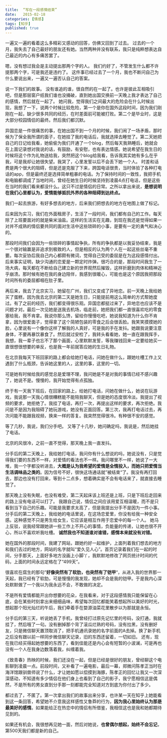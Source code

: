 ```yaml
---
title:  “写在一段感情结束”
date:   2015-02-18
categories: [情感]
tags: [知乎]
published: true
---
```

一遍又一遍的看着这么多精彩又感动的回答，仿佛又回到了过去。
过去的一个月，我失去了自己最好的朋友还有她。当然两种并没有联系，我只是纯粹想表达自己最近的内心有多痛苦罢了。

嗯，没有想过我会是主动提出那两个字的人。
我们约好了，不管发生什么都不许提那两个字，可是我还是违约了。
这件事已经过去了一个月，我也不断问自己为什么要说出来，一遍又一遍否认自己的答案。

说一下我们的故事。
没有谁追的谁，很自然的在一起了。也许是彼此互相吸引吧，但是那层窗户纸我们谁也没捅破，直到她出国交换前一天晚上我才表达了自己的感情，然后就在一起了。
她问我，觉得我们之间最大的危险会在什么时候出现，我想了一下，说两个时候比较危险，第一个是你在国外这段时间，因为我们刚刚在一起，缺少很多共同的经历，在时差面前可能被打败。第二个是毕业时，这是大部分校园情侣的最终。然后我们都沉默。

异国恋是一件很痛苦的事，在她出国不到一个月的时候，我们闹了一场矛盾，那时候为了保全我所谓的面子，在她挂了我的电话后，我就选择去睡觉了。第二天她把自己的日记给我看，她偷偷为我们开通了一个blog，然后每天我熟睡后，她就会在上面记录想对我说的话，有鼓励，有安慰，也有表达情感。她说希望在我生日的时候将这个作为礼物送给我，突然把这个blog给我看，告诉我其实她有多么在乎我，可是我却让她很失望。我哭了，心里发誓以后不会丢下她一个人。
时差和话费是两个很大的阻碍，但是还是克服了下来，跨国电话很贵，当时体验了各种打电话的app，但是最终还是选择简单粗暴的电话。为了保持时间的一致性，我把手机和电脑都调成了当地时间，曾经在她生日的时候坚持到凌晨4点打电话，但是这些在当时的我们看来都没什么。这只不过是情侣的日常。之所以拿出来说，**是想说明在我们心里都认为，爱情能够抵抗外界的各种阻碍到达终点。**

我们一起去旅游，有好多想去的地方，后来我们把想去的地方在地图上做了标记。

后来因为实习，我们在外面租房子，生活了一段时间，我们都有自己的工作。每天除了上班要面对的就是柴米油盐。这样的生活实在无趣，到现在我还是觉得如果一对并不成熟的情侣要共同的面对生活中这些琐碎的小事，是要有一定的勇气和决心的。

那段时间我们会因为一些琐碎的事情起争执，所有的争执都是以我妥协结束，我是一个很对输赢是非追求到极致的人，但是相反的认为两个人在一起这些丝毫不重要。每次妥协后我自己内心都颇有微词，觉得自己受的委屈是在为这段感情付出。后来事实证明，缺少沟通的恋爱是一颗定时炸弹。很巧合的是，那段时间我生了一场大病，每天都在不断给自己建立新的世界观然后摧毁，这样折磨到肉体和精神近乎崩溃。那时候有她在我的身边陪伴，我感到很暖心，可能也是这个原因我把那段时间所有的委屈都咽在肚子里。

再后来，我去了北京实习，她留在广州，我们又变成了异地恋。前一天晚上我给她买了蛋糕，因为我去北京的第二天是她生日，只能提前用这么简单的方式帮她度过。有了之前的经历，我们都变得很乐观。异国恋都挺过来了，异地恋也应该不是问题才对。最后一次见她是送我去机场，临走前，她把我们都一直很喜欢吃的零食塞给我，我不肯拿。我说你那么馋，留给你慢慢吃吧，她说我知道为什么你不肯拿，因为很爱面子，觉得拿了这个简陋包装的零食之后会很丢脸。我笑笑摸摸她的脸，心里说有一个像你这样了解我的人真好，可是我的手在发抖。她跟我说要注意身体，不要再暴饮暴食了。然后就过安检了，我转头看看她，她一直在跟我挥手，我想，我一辈子也忘不了那个画面，心里默默发誓，等我赚钱回来一定要给她买一直很想很想要的单反，也是我一年前就答应她的生日礼物。

在北京我每天下班回家的路上都会给她打电话，问她在做什么，跟她吐槽工作上又遇到了什么瓶颈，告诉她这里的人，这里的事，这里的一切。

可是她有时候给我的感觉总是爱理不理，我问她是不是对我的事情已经不感兴趣了，她说不是。慢慢的，我开始觉得有点孤独。

终于有一天我下班后，在回家的路上，给她打电话，问她在做什么，她说在玩游戏，我说那一天我心情很糟糕能不能陪我聊天，但是她的态度很冷淡。我提出了视频的要求，她拒绝了。我挂了电话，再打一次，再提出这样的要求，再次拒绝。我问是不是因为我阻碍了她玩游戏，她没有正面回答。第三次，我再打电话过去，再次问能不能跟我视频，换来一样的答复。我突然觉得很冷。有种很不安的感觉。

等了几秒，我说，我们分手吧。
又等了十几秒，她问确定吗，我说是，然后她挂了电话。

北京的风很冷，之前一直不觉得，那天晚上我一直发抖。

分手后的第二天晚上，我给她打电话，我问你有什么想说的吗，她说没有，只是觉得我们要的东西不一样，对爱情的看法也不一样。我问哪里不一样，她说了一大堆，我一个字都没听进去，**大概是认为我希望的爱情是全情投入，而她只把爱情当生活调味品之类的**。因为信号不好，很快这场通话就”被结束“了。我没有再打回去，那边也没有打回来，等到十二点多，想着确实是不会有电话来了，就直接去睡觉了。

那天晚上没有失眠，也没有难受，第二天起床该上班还是上班，只是下班后走回来的路上没有电话可以打了。
我跟自己说，情侣之间应该用爱互相温暖，而不是只看到当下自己的乐趣。可能是我要求太高了，但是我提出分手不是因为一件小事。分手后的第二天晚上，我给她的电话里说，在这场恋爱里，你没有给我一种安全感。这种感觉不只是男生给女生，它应该是相互作用于恋爱中的每一个人。
她马上反驳，说我经常跟她讲一些工作上不开心的事情，负能量的传递，让她也很不开心，所以不喜欢听我吐槽。
**诚然我也不知道谁对谁错，感情本来就没有对错。**

她在国外的那段时间，我建了网站，跟她约好一起维护，上面列着我们想去的地方和我们去过的地方，网站的名字就叫“爱久见人心”。首页记录着我们在一起的时间，分手那天，上面好多地方没画上小脚丫，我默默地修改了网页统计时间的代码，上面的时间永远定格在了“499天”。

很喜欢在腐生的那句”**好像突然有了软肋，也突然有了铠甲**“，从进入我的世界那一天起，我已经有了软肋，可是慢慢的我发现，她却不会是我的铠甲。于是我内心深处默默做了一个我以为我永远不会，不敢做的决定。

不是所有爱情都能开出你想要的花朵，在我看来，对于这段感情我只能保留在心底，会在某些时刻拿出来细细品味，希望每次回忆都能笑着想起所以美好的时光，想起那个阳光灿烂的午后，我们牵着手在婺源油菜花里散步以为那就是永恒。

分手后的第三天，听说她丢了手机，我曾经打过原先记忆里的号码，没打通，我就挂了，然后哦了一句。没有删掉那个背了滚瓜烂熟的号码，没有拉黑，没有删好友，只是微信聊天置顶取消了，把手机通讯录她的名字前面的A去掉。换了新手机之后没有跟以前一样同步微信聊天记录，旧的东西还留着，一切如旧。
还有，现在我已经买得起她想要的东西了，看到佳能还是内心会有短暂的小波澜，可是再也没有一个人在我身边数落着我，纠缠着我。

《致青春》热映的时候，我们还没在一起，但是已经是很好的朋友，曾经聊这个电影聊到凌晨一点。前段时间，又补看了一遍电影，最后一幕，郑微问陈孝正当时在海洋馆跟驯兽师说了什么，才让她如愿以偿摸到海豚，陈孝正的回忆让我又一次深深感动，不知道有多少情侣在他们身上也看到了自己的影子，我宁愿相信这是偶然，不是所有的男女直到分手那一刻都能完全知道对方到底为你付出了多少。

都过去了，不匿了。第一次拿出我们的故事出来分享，也许某一天在知乎上她能看到这一条回答，希望她不介意我这样感性又鲁莽的行为，**因为我心里始终认为那是最美好的感情**。如果能给正在热恋中的情侣有所借鉴，我相信这也是我和她都期待见到的。

如果还有机会，我很想再见她一面，然后对她说，**也曾偶尔想起，始终不会忘记**，第500天我们都是新的自己。


